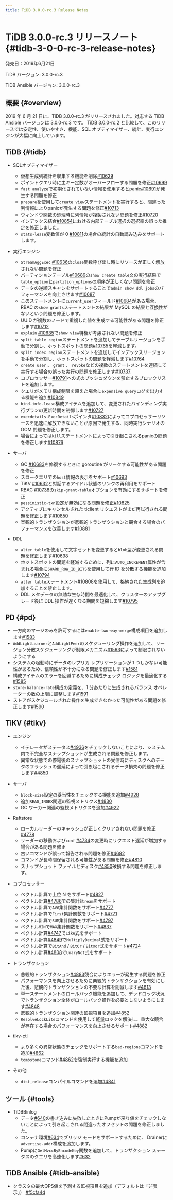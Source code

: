 ```yaml
---
title: TiDB 3.0.0-rc.3 Release Notes
---
```


# TiDB 3.0.0-rc.3 リリースノート {#tidb-3-0-0-rc-3-release-notes}

発売日：2019年6月21日

TiDB バージョン: 3.0.0-rc.3

TiDB Ansible バージョン: 3.0.0-rc.3

## 概要 {#overview}

2019 年 6 月 21 日に、TiDB 3.0.0-rc.3 がリリースされました。対応する TiDB Ansible バージョンは 3.0.0-rc.3 です。 TiDB 3.0.0-rc.2 と比較して、このリリースでは安定性、使いやすさ、機能、SQL オプティマイザー、統計、実行エンジンが大幅に向上しています。

## TiDB {#tidb}

-   SQLオプティマイザー
    -   仮想生成列統計を収集する機能を削除[#10629](https://github.com/pingcap/tidb/pull/10629)
    -   ポイントクエリ時に主キー定数がオーバーフローする問題を修正[#10699](https://github.com/pingcap/tidb/pull/10699)
    -   `fast analyze`で初期化されていない情報を使用するとpanic[#10691](https://github.com/pingcap/tidb/pull/10691)が発生する問題を修正
    -   `prepare`を使用して`create view`ステートメントを実行すると、間違った列情報によりpanicが発生する問題を修正[#10713](https://github.com/pingcap/tidb/pull/10713)
    -   ウィンドウ関数の処理時に列情報が複製されない問題を修正[#10720](https://github.com/pingcap/tidb/pull/10720)
    -   インデックス結合[#10854](https://github.com/pingcap/tidb/pull/10854)における内部テーブル選択の選択率の誤った推定を修正しました。
    -   `stats-lease`変数値が 0 [#10811](https://github.com/pingcap/tidb/pull/10811)の場合の統計の自動読み込みをサポートします。

-   実行エンジン
    -   `StreamAggExec` [#10636](https://github.com/pingcap/tidb/pull/10636)の`Close`関数呼び出し時にリソースが正しく解放されない問題を修正
    -   パーティションテーブル[#10689](https://github.com/pingcap/tidb/pull/10689)の`show create table`文の実行結果で`table_option`と`partition_options`の順序が正しくない問題を修正
    -   データの逆順スキャンをサポートすることで`admin show ddl jobs`のパフォーマンスを向上させます[#10687](https://github.com/pingcap/tidb/pull/10687)
    -   このステートメントに`current_user`フィールド[#10684](https://github.com/pingcap/tidb/pull/10684)がある場合、RBAC の`show grants`ステートメントの結果が MySQL の結果と互換性がないという問題を修正します。
    -   UUID が複数のノードで重複した値を生成する可能性がある問題を修正します[#10712](https://github.com/pingcap/tidb/pull/10712)
    -   `explain` [#10635](https://github.com/pingcap/tidb/pull/10635)で`show view`特権が考慮されない問題を修正
    -   `split table region`ステートメントを追加してテーブルリージョンを手動で分割し、ホットスポットの問題[#10765](https://github.com/pingcap/tidb/pull/10765)を軽減します。
    -   `split index region`ステートメントを追加してインデックスリージョンを手動で分割し、ホットスポットの問題を軽減します[#10764](https://github.com/pingcap/tidb/pull/10764)
    -   `create user` 、 `grant` 、 `revoke`などの複数のステートメントを連続して実行する場合の誤った実行の問題を修正します[#10737](https://github.com/pingcap/tidb/pull/10737)
    -   コプロセッサー[#10791](https://github.com/pingcap/tidb/pull/10791)への式のプッシュダウンを禁止するブロックリストを追加します。
    -   クエリがメモリ構成制限を超えた場合に`expensive query`ログを出力する機能を追加[#10849](https://github.com/pingcap/tidb/pull/10849)
    -   `bind-info-lease`構成アイテムを追加して、変更されたバインディング実行プランの更新時間を制御します[#10727](https://github.com/pingcap/tidb/pull/10727)
    -   `execdetails.ExecDetails`ポインタ[#10832](https://github.com/pingcap/tidb/pull/10832)によってコプロセッサーリソースを迅速に解放できないことが原因で発生する、同時実行シナリオの OOM 問題を修正します。
    -   場合によっては`kill`ステートメントによって引き起こされるpanicの問題を修正します[#10876](https://github.com/pingcap/tidb/pull/10876)

-   サーバ
    -   GC [#10683](https://github.com/pingcap/tidb/pull/10683)を修復するときに goroutine がリークする可能性がある問題を修正
    -   スロークエリでの`host`情報の表示をサポート[#10693](https://github.com/pingcap/tidb/pull/10693)
    -   TiKV [#10632](https://github.com/pingcap/tidb/pull/10632)と対話するアイドル状態のリンクの再利用をサポート
    -   RBAC [#10738](https://github.com/pingcap/tidb/pull/10738)の`skip-grant-table`オプションを有効にするサポートを修正
    -   `pessimistic-txn`設定が無効になる問題を修正[#10825](https://github.com/pingcap/tidb/pull/10825)
    -   アクティブにキャンセルされた ticlient リクエストがまだ再試行される問題を修正します[#10850](https://github.com/pingcap/tidb/pull/10850)
    -   楽観的トランザクションが悲観的トランザクションと競合する場合のパフォーマンスを改善します[#10881](https://github.com/pingcap/tidb/pull/10881)

-   DDL
    -   `alter table`を使用して文字セットを変更すると`blob`型が変更される問題を修正します[#10698](https://github.com/pingcap/tidb/pull/10698)
    -   ホットスポットの問題を軽減するために、列に`AUTO_INCREMENT`属性が含まれる場合に`SHARD_ROW_ID_BITS`を使用して行 ID を分散する機能を追加します[#10794](https://github.com/pingcap/tidb/pull/10794)
    -   `alter table`ステートメント[#10808](https://github.com/pingcap/tidb/pull/10808)を使用して、格納された生成列を追加することを禁止します。
    -   DDL メタデータの無効な生存時間を最適化して、クラスターのアップグレード後に DDL 操作が遅くなる期間を短縮します[#10795](https://github.com/pingcap/tidb/pull/10795)

## PD {#pd}

-   一方向のマージのみを許可するには`enable-two-way-merge`構成項目を追加します[#1583](https://github.com/pingcap/pd/pull/1583)
-   `AddLightLearner`と`AddLightPeer`のスケジューリング操作を追加して、リージョン分散スケジューリングが制限メカニズム[#1563](https://github.com/pingcap/pd/pull/1563)によって制限されないようにする
-   システムの起動時にデータのレプリカ レプリケーションが 1 つしかない可能性があるため、信頼性が不十分になる問題を修正します[#1581](https://github.com/pingcap/pd/pull/1581)
-   構成アイテムのエラーを回避するために構成チェック ロジックを最適化する[#1585](https://github.com/pingcap/pd/pull/1585)
-   `store-balance-rate`構成の定義を、1 分あたりに生成されるバランス オペレーターの数の上限に調整します[#1591](https://github.com/pingcap/pd/pull/1591)
-   ストアがスケジュールされた操作を生成できなかった可能性がある問題を修正します[#1590](https://github.com/pingcap/pd/pull/1590)

## TiKV {#tikv}

-   エンジン
    -   イテレータがステータス[#4936](https://github.com/tikv/tikv/pull/4936)をチェックしないことにより、システム内で不完全なスナップショットが生成される問題を修正します。
    -   異常な状態での停電後のスナップショットの受信時にディスクへのデータのフラッシュの遅延によって引き起こされるデータ損失の問題を修正します[#4850](https://github.com/tikv/tikv/pull/4850)

-   サーバ
    -   `block-size`設定の妥当性をチェックする機能を追加[#4928](https://github.com/tikv/tikv/pull/4928)
    -   追加`READ_INDEX`関連の監視メトリクス[#4830](https://github.com/tikv/tikv/pull/4830)
    -   GC ワーカー関連の監視メトリクスを追加[#4922](https://github.com/tikv/tikv/pull/4922)

-   Raftstore
    -   ローカルリーダーのキャッシュが正しくクリアされない問題を修正[#4778](https://github.com/tikv/tikv/pull/4778)
    -   リーダーの移動および`conf` [#4734](https://github.com/tikv/tikv/pull/4734)の変更時にリクエスト遅延が増加する場合がある問題を修正
    -   古いコマンドが誤って報告される問題を修正[#4682](https://github.com/tikv/tikv/pull/4682)
    -   コマンドが長時間保留される可能性がある問題を修正[#4810](https://github.com/tikv/tikv/pull/4810)
    -   スナップショット ファイルとディスク[#4850](https://github.com/tikv/tikv/pull/4850)破損する問題を修正します。

-   コプロセッサー
    -   ベクトル計算で上位 N をサポート[#4827](https://github.com/tikv/tikv/pull/4827)
    -   ベクトル計算[#4786](https://github.com/tikv/tikv/pull/4786)での集計`Stream`をサポート
    -   ベクトル計算で`AVG`集計関数をサポート[#4777](https://github.com/tikv/tikv/pull/4777)
    -   ベクトル計算で`First`集計関数をサポート[#4771](https://github.com/tikv/tikv/pull/4771)
    -   ベクトル計算で`SUM`集計関数をサポート[#4797](https://github.com/tikv/tikv/pull/4797)
    -   ベクトル`MIN`で`MAX`集計関数をサポート[#4837](https://github.com/tikv/tikv/pull/4837)
    -   ベクトル計算[#4747](https://github.com/tikv/tikv/pull/4747)で`Like`式をサポート
    -   ベクトル計算[#4849](https://github.com/tikv/tikv/pull/4849)で`MultiplyDecimal`式をサポート
    -   ベクトル計算で`BitAnd` / `BitOr` / `BitXor`式をサポート[#4724](https://github.com/tikv/tikv/pull/4724)
    -   ベクトル計算[#4808](https://github.com/tikv/tikv/pull/4808)で`UnaryNot`式をサポート

-   トランザクション
    -   悲観的トランザクション[#4883](https://github.com/tikv/tikv/pull/4883)競合によりエラーが発生する問題を修正
    -   パフォーマンスを向上させるために楽観的トランザクションを有効にした後、悲観的トランザクションの不要な計算を削減します[#4813](https://github.com/tikv/tikv/pull/4813)
    -   単一ステートメントのロールバック機能を追加して、デッドロック状況でトランザクション全体がロールバック操作を必要としないようにします[#4848](https://github.com/tikv/tikv/pull/4848)
    -   悲観的トランザクション関連の監視項目を追加[#4852](https://github.com/tikv/tikv/pull/4852)
    -   `ResolveLockLite`コマンドを使用して軽量ロックを解決し、重大な競合が存在する場合のパフォーマンスを向上させるサポート[#4882](https://github.com/tikv/tikv/pull/4882)

-   tikv-ctl
    -   より多くの異常状態のチェックをサポートする`bad-regions`コマンドを追加[#4862](https://github.com/tikv/tikv/pull/4862)
    -   `tombstone`コマンド[#4862](https://github.com/tikv/tikv/pull/4862)を強制実行する機能を追加

-   その他
    -   `dist_release`コンパイルコマンドを追加[#4841](https://github.com/tikv/tikv/pull/4841)

## ツール {#tools}

-   TiDBBinlog
    -   データ[#640](https://github.com/pingcap/tidb-binlog/pull/640)の書き込みに失敗したときにPumpが戻り値をチェックしないことによって引き起こされる間違ったオフセットの問題を修正しました。
    -   コンテナ環境[#634](https://github.com/pingcap/tidb-binlog/pull/634)でブリッジ モードをサポートするために、 Drainerに`advertise-addr`構成を追加します。
    -   Pumpに`GetMvccByEncodeKey`関数を追加して、トランザクション ステータスのクエリを高速化します[#632](https://github.com/pingcap/tidb-binlog/pull/632)

## TiDB Ansible {#tidb-ansible}

-   クラスタの最大QPS値を予測する監視項目を追加（デフォルトは「非表示」） [#f5cfa4d](https://github.com/pingcap/tidb-ansible/commit/f5cfa4d903bbcd77e01eddc8d31eabb6e6157f73)
